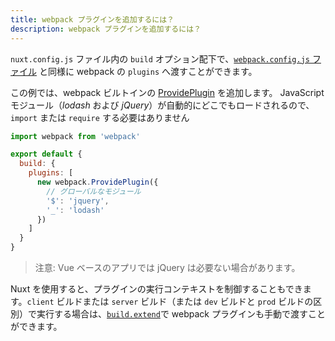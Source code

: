 ```yaml
---
title: webpack プラグインを追加するには？
description: webpack プラグインを追加するには？
---
```


`nuxt.config.js` ファイル内の `build` オプション配下で、[`webpack.config.js` ファイル](https://webpack.js.org/configuration/plugins/) と同様に webpack の `plugins` へ渡すことができます。

この例では、webpack ビルトインの [ProvidePlugin](https://webpack.js.org/plugins/provide-plugin/) を追加します。
JavaScript モジュール（_lodash_ および _jQuery_）が自動的にどこでもロードされるので、`import` または `require` する必要はありません

```js
import webpack from 'webpack'

export default {
  build: {
    plugins: [
      new webpack.ProvidePlugin({
        // グローバルなモジュール
        '$': 'jquery',
        '_': 'lodash'
      })
    ]
  }
}
```

> 注意: Vue ベースのアプリでは jQuery は必要ない場合があります。

Nuxt を使用すると、プラグインの実行コンテキストを制御することもできます。`client` ビルドまたは `server` ビルド（または `dev` ビルドと `prod` ビルドの区別）で実行する場合は、[`build.extend`](/api/configuration-build＃extend)で webpack プラグインも手動で渡すことができます。
